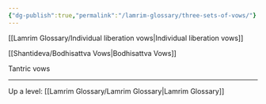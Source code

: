 ```yaml
---
{"dg-publish":true,"permalink":"/lamrim-glossary/three-sets-of-vows/"}
---
```


[[Lamrim Glossary/Individual liberation vows\|Individual liberation vows]]

[[Shantideva/Bodhisattva Vows\|Bodhisattva Vows]]

Tantric vows

---
Up a level: [[Lamrim Glossary/Lamrim Glossary\|Lamrim Glossary]]